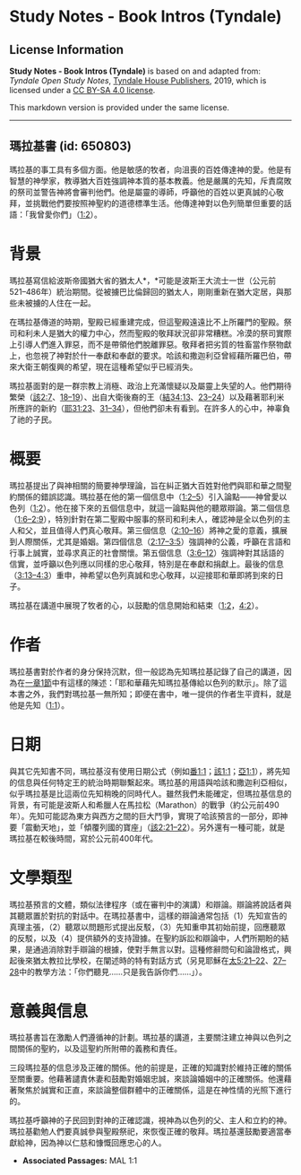 # Study Notes - Book Intros (Tyndale)

## License Information

**Study Notes - Book Intros (Tyndale)** is based on and adapted from: _Tyndale Open Study Notes_, [Tyndale House Publishers](https://tyndaleopenresources.com/), 2019, which is licensed under a [CC BY-SA 4.0 license](https://creativecommons.org/licenses/by-sa/4.0/legalcode.en).

This markdown version is provided under the same license.



--------------------------------

## 瑪拉基書 (id: 650803)

瑪拉基的事工具有多個方面。他是敏感的牧者，向沮喪的百姓傳達神的愛。他是有智慧的神學家，教導猶大百姓強調神本質的基本教義。他是嚴厲的先知，斥責腐敗的祭司並警告神將會審判他們。他是屬靈的導師，呼籲他的百姓以更真誠的心敬拜，並挑戰他們要按照神聖約的道德標準生活。他傳達神對以色列簡單但重要的話語：「我曾愛你們」（[1:2](https://ref.ly/Mal1:2)）。

背景
==

瑪拉基寫信給波斯帝國猶大省的猶太人*，*可能是波斯王大流士一世（公元前521–486年）統治期間。從被擄巴比倫歸回的猶太人，剛剛重新在猶大定居，與那些未被擄的人住在一起。

在瑪拉基傳道的時期，聖殿已經重建完成，但這聖殿遠遠比不上所羅門的聖殿。祭司和利未人是猶大的權力中心，然而聖殿的敬拜狀況卻非常糟糕。冷漠的祭司實際上引導人們進入罪惡，而不是帶領他們脫離罪惡。敬拜者把劣質的牲畜當作祭物獻上，也忽視了神對於什一奉獻和奉獻的要求。哈該和撒迦利亞曾經藉所羅巴伯，帶來大衛王朝復興的希望，現在這種希望似乎已經消失。

瑪拉基面對的是一群宗教上消極、政治上充滿懷疑以及屬靈上失望的人。他們期待繁榮（[該2:7](https://ref.ly/Hag2:7)、[18–19](https://ref.ly/Hag2:18-Hag2:19)）、出自大衛後裔的王（[結34:13](https://ref.ly/Ezek34:13)、[23–24](https://ref.ly/Ezek34:23-Ezek34:24)）以及藉著耶利米所應許的新約（[耶31:23](https://ref.ly/Jer31:23)、[31–34](https://ref.ly/Jer31:31-Jer31:34)），但他們卻未有看到。在許多人的心中，神辜負了祂的子民。

概要
==

瑪拉基提出了與神相關的簡要神學理論，旨在糾正猶大百姓對他們與耶和華之間聖約關係的錯誤認識。瑪拉基在他的第一個信息中（[1:2–5](https://ref.ly/Mal1:2-Mal1:5)）引入論點——神曾愛以色列（[1:2](https://ref.ly/Mal1:2)）。他在接下來的五個信息中，就這一論點與他的聽眾辯論。第二個信息（[1:6–2:9](https://ref.ly/Mal1:6-Mal2:9)），特別針對在第二聖殿中服事的祭司和利未人，確認神是全以色列的主人和父，並且值得人們真心敬拜。第三個信息（[2:10–16](https://ref.ly/Mal2:10-Mal2:16)）將神之愛的意義，擴展到人際關係，尤其是婚姻。第四個信息（[2:17–3:5](https://ref.ly/Mal2:17-Mal3:5)）強調神的公義，呼籲在言語和行事上誠實，並尋求真正的社會關懷。第五個信息（[3:6–12](https://ref.ly/Mal3:6-Mal3:12)）強調神對其話語的信實，並呼籲以色列應以同樣的忠心敬拜，特別是在奉獻和捐獻上。最後的信息（[3:13–4:3](https://ref.ly/Mal3:13-Mal4:3)）重申，神希望以色列真誠和忠心敬拜，以迎接耶和華即將到來的日子。

瑪拉基在講道中展現了牧者的心，以鼓勵的信息開始和結束（[1:2](https://ref.ly/Mal1:2)，[4:2](https://ref.ly/Mal4:2)）。

作者
==

瑪拉基書對於作者的身分保持沉默，但一般認為先知瑪拉基記錄了自己的講道，因為在[一章1節](https://ref.ly/Mal1:1)中有這樣的陳述：「耶和華藉先知瑪拉基傳給以色列的默示」。除了這本書之外，我們對瑪拉基一無所知；即便在書中，唯一提供的作者生平資料，就是他是先知（[1:1](https://ref.ly/Mal1:1)）。

日期
==

與其它先知書不同，瑪拉基沒有使用日期公式（例如[番1:1](https://ref.ly/Zeph1:1)；[該1:1](https://ref.ly/Hag1:1)；[亞1:1](https://ref.ly/Zech1:1)），將先知的信息與任何特定王的統治時期聯繫起來。瑪拉基的用語與哈該和撒迦利亞相似，似乎瑪拉基是比這兩位先知稍晚的同時代人。雖然我們未能確定，但瑪拉基信息的背景，有可能是波斯人和希臘人在馬拉松（Marathon）的戰爭（約公元前490年）。先知可能認為東方與西方之間的巨大鬥爭，實現了哈該預言的一部分，即神要「震動天地」，並「傾覆列國的寶座」（[該2:21–22](https://ref.ly/Hag2:21-Hag2:22)）。另外還有一種可能，就是瑪拉基在較後時間，寫於公元前400年代。

文學類型
====

瑪拉基預言的文體，類似法律程序（或在審判中的演講）和辯論。辯論將說話者與其聽眾置於對抗的對話中。在瑪拉基書中，這樣的辯論通常包括（1）先知宣告的真理主張，（2）聽眾以問題形式提出反駁，（3）先知重申其初始前提，回應聽眾的反駁，以及（4）提供額外的支持證據。在聖約訴訟和辯論中，人們所期盼的結果，是通過消除對手辯論的根據，使對手無言以對。這種修辭問句和論證格式，興起後來猶太教拉比學校，在闡述時的特有對話方式（另見耶穌在[太5:21–22](https://ref.ly/Matt5:21-Matt5:22)、[27–28](https://ref.ly/Matt5:27-Matt5:28)中的教學方法：「你們聽見……只是我告訴你們……」）。

意義與信息
=====

瑪拉基書旨在激勵人們遵循神的計劃。瑪拉基的講道，主要關注建立神與以色列之間關係的聖約，以及這聖約所附帶的義務和責任。

三段瑪拉基的信息涉及正確的關係。他的前提是，正確的知識對於維持正確的關係至關重要。他藉著譴責休妻和鼓勵對婚姻忠誠，來談論婚姻中的正確關係。他還藉著聚焦於誠實和正直，來談論整個群體中的正確關係，這是在神性情的光照下進行的。

瑪拉基呼籲神的子民回到對神的正確認識，視神為以色列的父、主人和立約的神。瑪拉基勸勉人們要真誠參與聖殿祭祀，來恢復正確的敬拜。瑪拉基還鼓勵要適當奉獻給神，因為神以仁慈和慷慨回應忠心的人。

* **Associated Passages:** MAL 1:1


